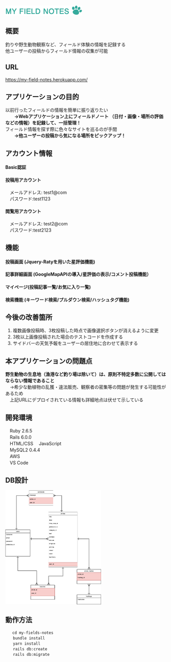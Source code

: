 ![ロゴ](./images/readme-logo.png)  

## 概要
釣りや野生動物観察など、フィールド体験の情報を記録する  
他ユーザーの投稿からフィールド情報の収集が可能

## URL
https://my-field-notes.herokuapp.com/
 
## アプリケーションの目的
以前行ったフィールドの情報を簡単に振り返りたい  
　　__→Webアプリケーション上にフィールドノート （日付・画像・場所の評価などの情報）を記録して、一括管理！__  
フィールド情報を探す際に色々なサイトを巡るのが手間  
　　__→他ユーザーの投稿から気になる場所をピックアップ！__
  
## アカウント情報
#### Basic認証
#### 投稿用アカウント
　メールアドレス: test1@com  
　パスワード:test1123
#### 閲覧用アカウント
　メールアドレス: test2@com  
　パスワード:test2123

## 機能
#### 投稿画面 (Jquery-Ratyを用いた星評価機能)
#### 記事詳細画面 (GoogleMapAPIの導入/星評価の表示/コメント投稿機能）
#### マイページ(投稿記事一覧/お気に入り一覧)
#### 検索機能 (キーワード検索/プルダウン検索/ハッシュタグ機能)

## 今後の改善箇所
1. 複数画像投稿時、3枚投稿した時点で画像選択ボタンが消えるように変更
1. 3枚以上画像投稿された場合のテストコードを作成する
1. サイドバーの天気予報をユーザーの居住地に合わせて表示する

## 本アプリケーションの問題点
__野生動物の生息地（漁港など釣り場は除いて）は、原則不特定多数に公開してはならない情報であること__  
　→希少な動植物の乱獲・違法販売、観察者の密集等の問題が発生する可能性があるため  
 　上記URLにデプロイされている情報も詳細地点は伏せて示している

## 開発環境
　Ruby 2.6.5  
　Rails 6.0.0  
　HTML/CSS
　JavaScript  
　MySQL2 0.4.4  
　AWS  
　VS Code
　
## DB設計
<img src="images/myfieldnotesER.png" width="300px">

## 動作方法
```git clone https://github.com/kero-arboreus/my-field-notes.git
   cd my-fields-notes
　　bundle install
　　yarn install
　　rails db:create
　　rails db:migrate
```  
  
